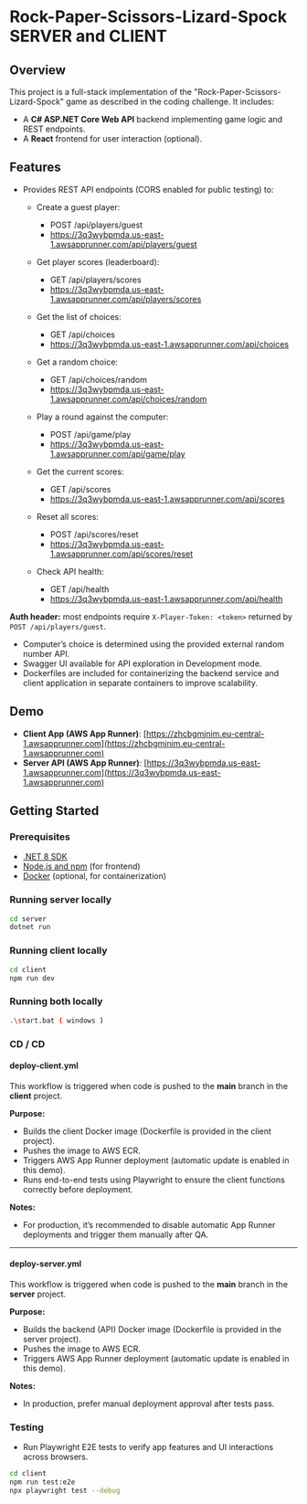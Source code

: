 # Rock-Paper-Scissors-Lizard-Spock SERVER and CLIENT

## Overview

This project is a full-stack implementation of the "Rock-Paper-Scissors-Lizard-Spock" game as described in the coding challenge. It includes:

- A **C# ASP.NET Core Web API** backend implementing game logic and REST endpoints.
- A **React** frontend for user interaction (optional).

## Features

- Provides REST API endpoints (CORS enabled for public testing) to:

  - Create a guest player:

    - POST /api/players/guest
    - https://3q3wybpmda.us-east-1.awsapprunner.com/api/players/guest

  - Get player scores (leaderboard):

    - GET /api/players/scores
    - https://3q3wybpmda.us-east-1.awsapprunner.com/api/players/scores

  - Get the list of choices:

    - GET /api/choices
    - https://3q3wybpmda.us-east-1.awsapprunner.com/api/choices

  - Get a random choice:

    - GET /api/choices/random
    - https://3q3wybpmda.us-east-1.awsapprunner.com/api/choices/random

  - Play a round against the computer:

    - POST /api/game/play
    - https://3q3wybpmda.us-east-1.awsapprunner.com/api/game/play

  - Get the current scores:

    - GET /api/scores
    - https://3q3wybpmda.us-east-1.awsapprunner.com/api/scores

  - Reset all scores:

    - POST /api/scores/reset
    - https://3q3wybpmda.us-east-1.awsapprunner.com/api/scores/reset

  - Check API health:
    - GET /api/health
    - https://3q3wybpmda.us-east-1.awsapprunner.com/api/health

**Auth header:** most endpoints require `X-Player-Token: <token>` returned by `POST /api/players/guest`.

- Computer’s choice is determined using the provided external random number API.
- Swagger UI available for API exploration in Development mode.
- Dockerfiles are included for containerizing the backend service and client application in separate containers to improve scalability.

## Demo

- **Client App (AWS App Runner)**: [https://zhcbgmjnim.eu-central-1.awsapprunner.com](https://zhcbgmjnim.eu-central-1.awsapprunner.com)
- **Server API (AWS App Runner)**: [https://3q3wybpmda.us-east-1.awsapprunner.com](https://3q3wybpmda.us-east-1.awsapprunner.com)

## Getting Started

### Prerequisites

- [.NET 8 SDK](https://dotnet.microsoft.com/download/dotnet/8.0)
- [Node.js and npm](https://nodejs.org/en/download/) (for frontend)
- [Docker](https://www.docker.com/get-started) (optional, for containerization)

### Running server locally

```bash
cd server
dotnet run

```

### Running client locally

```bash
cd client
npm run dev

```

### Running both locally

```bash
.\start.bat ( windows )

```

### CD / CD

#### deploy-client.yml

This workflow is triggered when code is pushed to the **main** branch in the **client** project.

**Purpose:**

- Builds the client Docker image (Dockerfile is provided in the client project).
- Pushes the image to AWS ECR.
- Triggers AWS App Runner deployment (automatic update is enabled in this demo).
- Runs end-to-end tests using Playwright to ensure the client functions correctly before deployment.

**Notes:**

- For production, it’s recommended to disable automatic App Runner deployments and trigger them manually after QA.

---

#### deploy-server.yml

This workflow is triggered when code is pushed to the **main** branch in the **server** project.

**Purpose:**

- Builds the backend (API) Docker image (Dockerfile is provided in the server project).
- Pushes the image to AWS ECR.
- Triggers AWS App Runner deployment (automatic update is enabled in this demo).

**Notes:**

- In production, prefer manual deployment approval after tests pass.

### Testing

- Run Playwright E2E tests to verify app features and UI interactions across browsers.

```bash
cd client
npm run test:e2e
npx playwright test --debug
```
